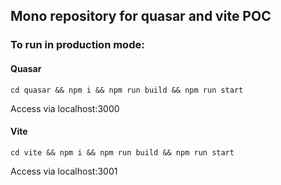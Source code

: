 ## Mono repository for quasar and vite POC

### To run in production mode:
#### Quasar
`cd quasar && npm i && npm run build && npm run start`

Access via localhost:3000

#### Vite
`cd vite && npm i && npm run build && npm run start`

Access via localhost:3001